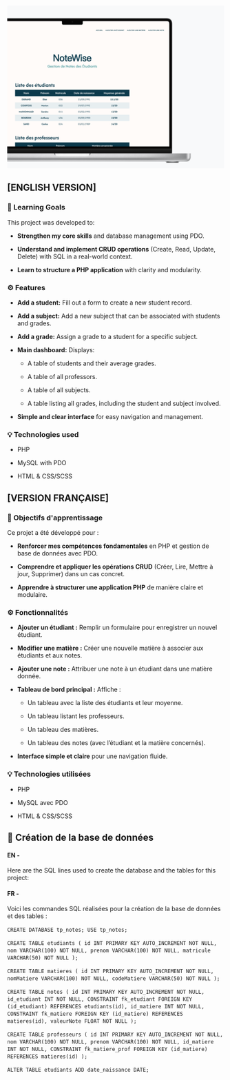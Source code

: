 ![](./screenshot.png)


## [ENGLISH VERSION]

### 🎯 Learning Goals

This project was developed to:

- **Strengthen my core skills** and database management using PDO.

- **Understand and implement CRUD operations** (Create, Read, Update, Delete) with SQL in a real-world context.

- **Learn to structure a PHP application** with clarity and modularity.



### ⚙️ Features

- **Add a student:** Fill out a form to create a new student record.

- **Add a subject:** Add a new subject that can be associated with students and grades.

- **Add a grade:** Assign a grade to a student for a specific subject.

- **Main dashboard:** Displays:

	- A table of students and their average grades.

	- A table of all professors.

	-  A table of all subjects.

	- A table listing all grades, including the student and subject involved.

- **Simple and clear interface** for easy navigation and management.

### 💡 Technologies used

- PHP

- MySQL with PDO

- HTML & CSS/SCSS



## [VERSION FRANÇAISE]

### 🎯 Objectifs d'apprentissage

Ce projet a été développé pour :

- **Renforcer mes compétences fondamentales** en PHP et gestion de base de données avec PDO.

- **Comprendre et appliquer les opérations CRUD** (Créer, Lire, Mettre à jour, Supprimer) dans un cas concret.

- **Apprendre à structurer une application PHP** de manière claire et modulaire.



### ⚙️ Fonctionnalités

- **Ajouter un étudiant :** Remplir un formulaire pour enregistrer un nouvel étudiant.

- **Modifier une matière :** Créer une nouvelle matière à associer aux étudiants et aux notes.

- **Ajouter une note :** Attribuer une note à un étudiant dans une matière donnée.

- **Tableau de bord principal :** Affiche :

	- Un tableau avec la liste des étudiants et leur moyenne.

	- Un tableau listant les professeurs.

	- Un tableau des matières.

	- Un tableau des notes (avec l’étudiant et la matière concernés).

- **Interface simple et claire** pour une navigation fluide.


### 💡 Technologies utilisées

- PHP

- MySQL avec PDO

- HTML & CSS/SCSS


## 📄 Création de la base de données

#### EN - 
Here are the SQL lines used to create the database and the tables for this project:

#### FR - 
Voici les commandes SQL réalisées pour la création de la base de données et des tables :


`CREATE DATABASE tp_notes;
USE tp_notes;`

`CREATE TABLE etudiants (
	id INT PRIMARY KEY AUTO_INCREMENT NOT NULL,
   	nom VARCHAR(100) NOT NULL,
   	prenom VARCHAR(100) NOT NULL,
	matricule VARCHAR(50) NOT NULL
);`

`CREATE TABLE matieres (
	id INT PRIMARY KEY AUTO_INCREMENT NOT NULL,
   	nomMatiere VARCHAR(100) NOT NULL,
   	codeMatiere VARCHAR(50) NOT NULL
);`

`CREATE TABLE notes (
	id INT PRIMARY KEY AUTO_INCREMENT NOT NULL,
	id_etudiant INT NOT NULL,
	CONSTRAINT fk_etudiant FOREIGN KEY (id_etudiant) REFERENCES etudiants(id),
	id_matiere INT NOT NULL,
	CONSTRAINT fk_matiere FOREIGN KEY (id_matiere) REFERENCES matieres(id),
	valeurNote FLOAT NOT NULL
);`

`CREATE TABLE professeurs (
	id INT PRIMARY KEY AUTO_INCREMENT NOT NULL,
   	nom VARCHAR(100) NOT NULL,
   	prenom VARCHAR(100) NOT NULL,
	id_matiere INT NOT NULL,
	CONSTRAINT fk_matiere_prof FOREIGN KEY (id_matiere) REFERENCES matieres(id)
);`

`ALTER TABLE etudiants
ADD date_naissance DATE;`
